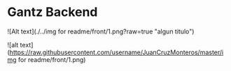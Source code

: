 # Gantz Backend

![Alt text](./../img for readme/front/1.png?raw=true "algun titulo")

![alt text](https://raw.githubusercontent.com/username/JuanCruzMonteros/master/img for readme/front/1.png)
